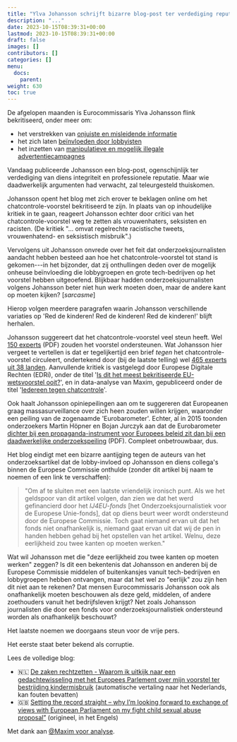 ```yaml
---
title: "Ylva Johansson schrijft bizarre blog-post ter verdediging reputatie: alleen slogans, geen inhoud"
description: "..."
date: 2023-10-15T08:39:31+00:00
lastmod: 2023-10-15T08:39:31+00:00
draft: false
images: []
contributors: []
categories: []
menu:
  docs:
    parent: 
weight: 630
toc: true
---
```


De afgelopen maanden is Eurocommissaris Ylva Johansson flink bekritiseerd, onder meer om:
- het verstrekken van [onjuiste en misleidende informatie](https://mullvad.net/en/blog/2023/3/28/the-european-commission-does-not-understand-what-is-written-in-its-own-chat-control-bill/)
- het zich laten [beïnvloeden door lobbyisten](https://chatcontrole.nl/nieuws/lobbygroep-thorn-beantwoordt-brief-aan-eu/)
- het inzetten van [manipulatieve en mogelijk illegale advertentiecampagnes](https://chatcontrole.nl/nieuws/eu-commissie-desinformatiecampagne-voor-chatcontrole-ook-in-nederland/)

Vandaag publiceerde Johansson een blog-post, ogenschijnlijk ter verdediging van diens integriteit en professionele reputatie. Maar wie daadwerkelijk argumenten had verwacht, zal teleurgesteld thuiskomen.

Johansson opent het blog met zich erover te beklagen online om het chatcontrole-voorstel bekritiseerd te zijn. In plaats van op inhoudelijke kritiek in te gaan, reageert Johansson echter door critici van het chatcontrole-voorstel weg te zetten als vrouwenhaters, seksisten en racisten. (De kritiek "... omvat regelrechte racistische tweets, vrouwenhatend- en seksistisch misbruik".)

Vervolgens uit Johansson onvrede over het feit dat onderzoeksjournalisten aandacht hebben besteed aan hoe het chatcontrole-voorstel tot stand is gekomen---in het bijzonder,  dat zij onthullingen deden over de mogelijk onheuse beïnvloeding die lobbygroepen en grote tech-bedrijven op het voorstel hebben uitgeoefend. Blijkbaar hadden onderzoeksjournalisten volgens Johansson beter niet hun werk moeten doen, maar de andere kant op moeten kijken? [_sarcasme_]

Hierop volgen meerdere paragrafen waarin Johansson verschillende variaties op 'Red de kinderen! Red de kinderen! Red de kinderen!' blijft herhalen.

Johansson suggereert dat het chatcontrole-voorstel veel steun heeft. Wel [150 experts](https://www.docdroid.net/9bOJA4a/csa-letter-with-signatories-9th-september-2023-pdf) (PDF) zouden het voorstel ondersteunen. Wat Johansson hier vergeet te vertellen is dat er tegelijkertijd een brief _tegen_ het chatcontrole-voorstel circuleert, ondertekend door (bij de laatste telling) wel [465 experts uit 38 landen](https://docs.google.com/document/d/13Aeex72MtFBjKhExRTooVMWN9TC-pbH-5LEaAbMF91Y/). Aanvullende kritiek is vastgelegd door Europese Digitale Rechten (EDRi), onder de titel '[Is dit het meest bekritiseerde EU-wetsvoorstel ooit?](https://edri.org/our-work/most-criticised-eu-law-of-all-time/)', en in data-analyse van Maxim, gepubliceerd onder de titel '[Iedereen tegen chatcontrole](https://maxim.tips/against-chatcontrol/)'.

Ook haalt Johansson opiniepeilingen aan om te suggereren dat Europeanen graag massasurveillance over zich heen zouden willen krijgen, waaronder een peiling van de zogenaamde 'Eurobarometer'. Echter, al in 2015 toonden onderzoekers Martin Höpner en Bojan Jurczyk aan dat de Eurobarometer [dichter bij een propaganda-instrument voor Europees beleid zit dan bij een daadwerkelijke onderzoekspeiling](https://www.econstor.eu/bitstream/10419/121867/1/838014135.pdf) (PDF). Compleet onbetrouwbaar, dus.

Het blog eindigt met een bizarre aantijging tegen de auteurs van het onderzoeksartikel dat de lobby-invloed op Johansson en diens collega's binnen de Europese Commissie onthulde (zonder dit artikel bij naam te noemen of een link te verschaffen):

> "Om af te sluiten met een laatste vriendelijk ironisch punt. Als we het geldspoor van dit artikel volgen, dan zien we dat het werd gefinancierd door het _IJ4EU-fonds_ [het Onderzoeksjournalistiek voor de Europese Unie-fonds], dat op diens beurt weer wordt ondersteund door de Europese Commissie. Toch gaat niemand ervan uit dat het fonds niet onafhankelijk is, niemand gaat ervan uit dat wij de pen in handen hebben gehad bij het opstellen van het artikel. Welnu, deze eerlijkheid zou twee kanten op moeten werken."

Wat wil Johansson met die "deze eerlijkheid zou twee kanten op moeten werken" zeggen? Is dit een bekentenis dat Johansson en anderen bij de Europese Commissie middelen of buitenkansjes vanuit tech-bedrijven en lobbygroepen hebben ontvangen, maar dat het wel zo "eerlijk" zou zijn hen dit niet aan te rekenen? Dat mensen Eurocommissaris Johansson ook als onafhankelijk moeten beschouwen als deze geld, middelen, of andere zoethouders vanuit het bedrijfsleven krijgt? Net zoals Johansson journalisten die door een fonds voor onderzoeksjournalistiek ondersteund worden als onafhankelijk beschouwt? 

Het laatste noemen we doorgaans steun voor de vrije pers. 

Het eerste staat beter bekend als corruptie.

Lees de volledige blog:
- 🇳🇱 [De zaken rechtzetten - Waarom ik uitkijk naar een gedachtewisseling met het Europees Parlement over mijn voorstel ter bestrijding kindermisbruik](https://commissioners-ec-europa-eu.translate.goog/news/setting-record-straight-2023-10-15_en?_x_tr_sl=en&_x_tr_tl=nl) (automatische vertaling naar het Nederlands, kan fouten bevatten)
- 🇬🇧 [Setting the record straight – why I’m looking forward to exchange of views with European Parliament on my fight child sexual abuse proposal”](https://edps.europa.eu/data-protection/our-work/publications/events/2023-10-23-edps-seminar-csam-point-no-return_en) (origineel, in het Engels)

Met dank aan [@Maxim voor analyse](https://chaos.social/@maxim/111239768598095153).
